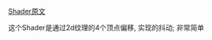 [Shader原文](https://godotshaders.com/shader/random-displacement-animation-easy-ui-animation/)

这个Shader是通过2d纹理的4个顶点偏移, 实现的抖动; 非常简单

